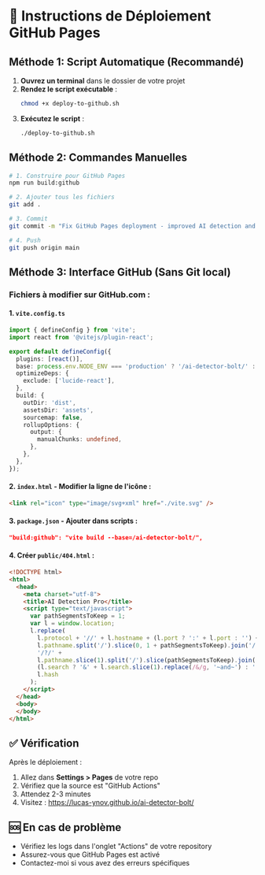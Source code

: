 # 🚀 Instructions de Déploiement GitHub Pages

## Méthode 1: Script Automatique (Recommandé)

1. **Ouvrez un terminal** dans le dossier de votre projet
2. **Rendez le script exécutable** :
   ```bash
   chmod +x deploy-to-github.sh
   ```
3. **Exécutez le script** :
   ```bash
   ./deploy-to-github.sh
   ```

## Méthode 2: Commandes Manuelles

```bash
# 1. Construire pour GitHub Pages
npm run build:github

# 2. Ajouter tous les fichiers
git add .

# 3. Commit
git commit -m "Fix GitHub Pages deployment - improved AI detection and PDF design"

# 4. Push
git push origin main
```

## Méthode 3: Interface GitHub (Sans Git local)

### Fichiers à modifier sur GitHub.com :

#### 1. `vite.config.ts`
```typescript
import { defineConfig } from 'vite';
import react from '@vitejs/plugin-react';

export default defineConfig({
  plugins: [react()],
  base: process.env.NODE_ENV === 'production' ? '/ai-detector-bolt/' : '/',
  optimizeDeps: {
    exclude: ['lucide-react'],
  },
  build: {
    outDir: 'dist',
    assetsDir: 'assets',
    sourcemap: false,
    rollupOptions: {
      output: {
        manualChunks: undefined,
      },
    },
  },
});
```

#### 2. `index.html` - Modifier la ligne de l'icône :
```html
<link rel="icon" type="image/svg+xml" href="./vite.svg" />
```

#### 3. `package.json` - Ajouter dans scripts :
```json
"build:github": "vite build --base=/ai-detector-bolt/",
```

#### 4. Créer `public/404.html` :
```html
<!DOCTYPE html>
<html>
  <head>
    <meta charset="utf-8">
    <title>AI Detection Pro</title>
    <script type="text/javascript">
      var pathSegmentsToKeep = 1;
      var l = window.location;
      l.replace(
        l.protocol + '//' + l.hostname + (l.port ? ':' + l.port : '') +
        l.pathname.split('/').slice(0, 1 + pathSegmentsToKeep).join('/') + 
        '/?/' +
        l.pathname.slice(1).split('/').slice(pathSegmentsToKeep).join('/').replace(/&/g, '~and~') +
        (l.search ? '&' + l.search.slice(1).replace(/&/g, '~and~') : '') +
        l.hash
      );
    </script>
  </head>
  <body>
  </body>
</html>
```

## ✅ Vérification

Après le déploiement :
1. Allez dans **Settings > Pages** de votre repo
2. Vérifiez que la source est "GitHub Actions"
3. Attendez 2-3 minutes
4. Visitez : https://lucas-ynov.github.io/ai-detector-bolt/

## 🆘 En cas de problème

- Vérifiez les logs dans l'onglet "Actions" de votre repository
- Assurez-vous que GitHub Pages est activé
- Contactez-moi si vous avez des erreurs spécifiques